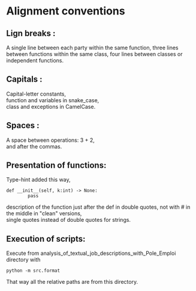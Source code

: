# Alignment conventions  




## Lign breaks :
A single line between each party within the same function, 
three lines between functions within the same class, 
four lines between classes or independent functions. 




## Capitals :  
Capital-letter constants,  
function and variables in snake_case,  
class and exceptions in CamelCase.  



## Spaces :  
A space between operations: 3 + 2,  
and after the commas.  



## Presentation of functions:  
Type-hint added this way,  
``` 
def __init__(self, k:int) -> None:
        pass
``` 
description of the function just after the def in double quotes, not with # in the middle in "clean" versions,  
single quotes instead of double quotes for strings.  



## Execution of scripts:  
Execute from analysis_of_textual_job_descriptions_with_Pole_Emploi directory with  
``` 
python -m src.format
```
That way all the relative paths are from this directory.  